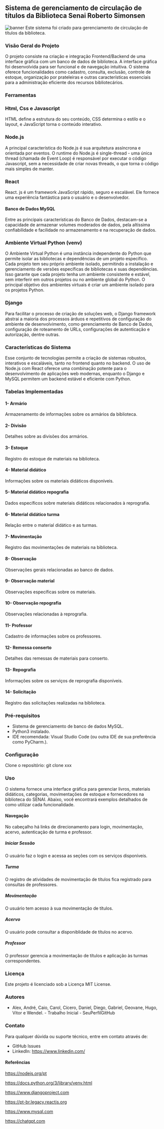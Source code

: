 

## Sistema de gerenciamento de circulação de títulos da Biblioteca Senai Roberto Simonsen
![banner](https://logodownload.org/wp-content/uploads/2019/08/senai-logo.png)
Este sistema foi criado para gerenciamento de circulação de títulos da biblioteca.

### Visão Geral do Projeto
O projeto consiste na criação e integração Frontend/Backend de uma interface gráfica com um banco de dados de biblioteca. 
A interface gráfica foi desenvolvida para ser funcional e de navegação intuitiva. O sistema oferece funcionalidades como cadastro, consulta, exclusão, controle de estoque, organização por prateleiras e outras características essenciais para a administração eficiente dos recursos bibliotecários.


### Ferramentas

### Html, Css e Javascript

HTML define a estrutura do seu conteúdo, CSS determina o estilo e o layout, e JavaScript torna o conteúdo interativo.
### Node.js
A principal característica do Node.js é sua arquitetura assíncrona e orientada por eventos. O runtime do Node.js é single-thread - uma única thread (chamada de Event Loop) é responsável por executar o código Javascript, sem a necessidade de criar novas threads, o que torna o código mais simples de manter. 
### React
React. js é um framework JavaScript rápido, seguro e escalável. Ele fornece uma experiência fantástica para o usuário e o desenvolvedor.
#### Banco de Dados MySQL
Entre as principais características do Banco de Dados, destacam-se a capacidade de armazenar volumes moderados de dados, pela altíssima confiabilidade e facilidade no armazenamento e na recuperação de dados.

### Ambiente Virtual Python (venv)
O Ambiente Virtual Python é uma instância independente do Python que permite isolar as bibliotecas e dependências de um projeto específico. Cada projeto tem seu próprio ambiente isolado, permitindo a instalação e gerenciamento de versões específicas de bibliotecas e suas dependências. Isso garante que cada projeto tenha um ambiente consistente e estável, sem interferir em outros projetos ou no ambiente global do Python. O principal objetivo dos ambientes virtuais é criar um ambiente isolado para os projetos Python.

### Django
Para facilitar o processo de criação de soluções web, o Django framework abstrai a maioria dos processos árduos e repetitivos de configuração do ambiente de desenvolvimento, como gerenciamento de Banco de Dados, configuração de roteamento de URLs, configurações de autenticação e autorização, dentre outras.

### Características do Sistema

Esse conjunto de tecnologias permite a criação de sistemas robustos, interativos e escaláveis, tanto no frontend quanto no backend. O uso de Node.js com React oferece uma combinação potente para o desenvolvimento de aplicações web modernas, enquanto o Django e MySQL permitem um backend estável e eficiente com Python.

### Tabelas Implementadas
#### 1- Armário
Armazenamento de informações sobre os armários da biblioteca.

#### 2- Divisão
Detalhes sobre as divisões dos armários.

#### 3- Estoque
Registro do estoque de materiais na biblioteca.

#### 4- Material didático
Informações sobre os materiais didáticos disponíveis.

#### 5- Material didático repografia
Dados específicos sobre materiais didáticos relacionados à reprografia.

#### 6- Material didático turma
Relação entre o material didático e as turmas.

#### 7- Movimentação
Registro das movimentações de materiais na biblioteca.

#### 8- Observação 
Observações gerais relacionadas ao banco de dados.

#### 9- Observação material 
Observações específicas sobre os materiais.

#### 10- Observação repografia 
Observações relacionadas à reprografia.

#### 11- Professor 
Cadastro de informações sobre os professores.

#### 12- Remessa conserto 
Detalhes das remessas de materiais para conserto.

#### 13- Repografia
Informações sobre os serviços de reprografia disponíveis.

#### 14- Solicitação
Registro das solicitações realizadas na biblioteca.


### Pré-requisitos
- Sistema de gerenciamento de banco de dados MySQL.
- Python3 instalado.
- IDE recomendada: Visual Studio Code (ou outra IDE de sua preferência como PyCharm.).


### Configuração
Clone o repositório:
git clone xxx


### Uso
O sistema fornece uma interface gráfica para gerenciar livros, materiais didáticos, categorias, movimentações de estoque e fornecedores na biblioteca do SENAI. Abaixo, você encontrará exemplos detalhados de como utilizar cada funcionalidade.

#### Navegação
No cabeçalho há links de direcionamento para login, movimentação, acervo, autenticação de turma e professor.
##### Iniciar Sessão
O usuário faz o login e acessa as seções com os serviços disponíveis.
##### Turma
O registro de atividades de movimentação de títulos fica registrado para consultas de professores.
##### Movimentação
O usuário tem acesso à sua movimentação de títulos.
##### Acervo
O usuário pode consultar a disponiblidade de títulos no acervo.
##### Professor
O professor gerencia a movimentação de títulos e aplicação às turmas correspondentes. 


### Licença
Este projeto é licenciado sob a Licença MIT License.
### Autores
- Alex, André, Caio, Carol, Cícero, Daniel, Diego, Gabriel, Geovane, Hugo, Vitor e Wendel. - Trabalho Inicial - SeuPerfilGitHub
 
### Contato
Para qualquer dúvida ou suporte técnico, entre em contato através de:
- GitHub Issues
- LinkedIn: https://www.linkedin.com/

 #### Referências

 https://nodejs.org/pt

 https://docs.python.org/3/library/venv.html

 https://www.djangoproject.com

 https://pt-br.legacy.reactjs.org

 https://www.mysql.com

 https://chatgpt.com

 
 














